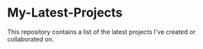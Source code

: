 # My-Latest-Projects
This repository contains a list of the latest projects I've created or collaborated on.
